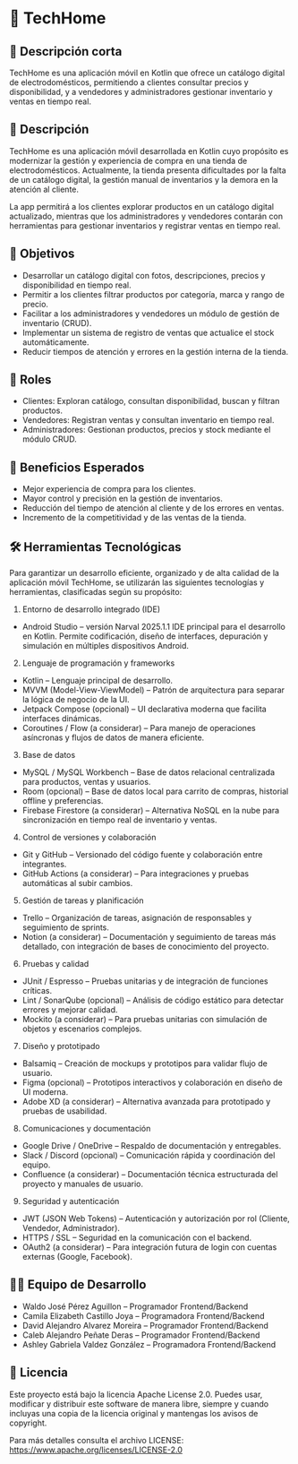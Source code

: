 # 📱 TechHome

## 📌 Descripción corta

TechHome es una aplicación móvil en Kotlin que ofrece un catálogo digital de electrodomésticos, permitiendo a clientes consultar precios y disponibilidad, y a vendedores y administradores gestionar inventario y ventas en tiempo real.

## 📌 Descripción

TechHome es una aplicación móvil desarrollada en Kotlin cuyo propósito es modernizar la gestión y experiencia de compra en una tienda de electrodomésticos.
Actualmente, la tienda presenta dificultades por la falta de un catálogo digital, la gestión manual de inventarios y la demora en la atención al cliente.

La app permitirá a los clientes explorar productos en un catálogo digital actualizado, mientras que los administradores y vendedores contarán con herramientas para gestionar inventarios y registrar ventas en tiempo real.

## 🎯 Objetivos

- Desarrollar un catálogo digital con fotos, descripciones, precios y disponibilidad en tiempo real.
- Permitir a los clientes filtrar productos por categoría, marca y rango de precio.
- Facilitar a los administradores y vendedores un módulo de gestión de inventario (CRUD).
- Implementar un sistema de registro de ventas que actualice el stock automáticamente.
- Reducir tiempos de atención y errores en la gestión interna de la tienda.

## 👥 Roles

- Clientes: Exploran catálogo, consultan disponibilidad, buscan y filtran productos.
- Vendedores: Registran ventas y consultan inventario en tiempo real.
- Administradores: Gestionan productos, precios y stock mediante el módulo CRUD.

## 📌 Beneficios Esperados

- Mejor experiencia de compra para los clientes.
- Mayor control y precisión en la gestión de inventarios.
- Reducción del tiempo de atención al cliente y de los errores en ventas.
- Incremento de la competitividad y de las ventas de la tienda.

## 🛠️ Herramientas Tecnológicas

Para garantizar un desarrollo eficiente, organizado y de alta calidad de la aplicación móvil TechHome, se utilizarán las siguientes tecnologías y herramientas, clasificadas según su propósito:

1. Entorno de desarrollo integrado (IDE)
- Android Studio – versión Narval 2025.1.1
IDE principal para el desarrollo en Kotlin. Permite codificación, diseño de interfaces, depuración y simulación en múltiples dispositivos Android.

2. Lenguaje de programación y frameworks
- Kotlin – Lenguaje principal de desarrollo.
- MVVM (Model-View-ViewModel) – Patrón de arquitectura para separar la lógica de negocio de la UI.
- Jetpack Compose (opcional) – UI declarativa moderna que facilita interfaces dinámicas.
- Coroutines / Flow (a considerar) – Para manejo de operaciones asíncronas y flujos de datos de manera eficiente.

3. Base de datos
- MySQL / MySQL Workbench – Base de datos relacional centralizada para productos, ventas y usuarios.
- Room (opcional) – Base de datos local para carrito de compras, historial offline y preferencias.
- Firebase Firestore (a considerar) – Alternativa NoSQL en la nube para sincronización en tiempo real de inventario y ventas.

4. Control de versiones y colaboración
- Git y GitHub – Versionado del código fuente y colaboración entre integrantes.
- GitHub Actions (a considerar) – Para integraciones y pruebas automáticas al subir cambios.

5. Gestión de tareas y planificación
- Trello – Organización de tareas, asignación de responsables y seguimiento de sprints.
- Notion (a considerar) – Documentación y seguimiento de tareas más detallado, con integración de bases de conocimiento del proyecto.

6. Pruebas y calidad
- JUnit / Espresso – Pruebas unitarias y de integración de funciones críticas.
- Lint / SonarQube (opcional) – Análisis de código estático para detectar errores y mejorar calidad.
- Mockito (a considerar) – Para pruebas unitarias con simulación de objetos y escenarios complejos.

7. Diseño y prototipado
- Balsamiq – Creación de mockups y prototipos para validar flujo de usuario.
- Figma (opcional) – Prototipos interactivos y colaboración en diseño de UI moderna.
- Adobe XD (a considerar) – Alternativa avanzada para prototipado y pruebas de usabilidad.

8. Comunicaciones y documentación
- Google Drive / OneDrive – Respaldo de documentación y entregables.
- Slack / Discord (opcional) – Comunicación rápida y coordinación del equipo.
- Confluence (a considerar) – Documentación técnica estructurada del proyecto y manuales de usuario.

9. Seguridad y autenticación
- JWT (JSON Web Tokens) – Autenticación y autorización por rol (Cliente, Vendedor, Administrador).
- HTTPS / SSL – Seguridad en la comunicación con el backend.
- OAuth2 (a considerar) – Para integración futura de login con cuentas externas (Google, Facebook).

## 👨‍💻 Equipo de Desarrollo

- Waldo José Pérez Aguillon – Programador Frontend/Backend
- Camila Elizabeth Castillo Joya – Programadora Frontend/Backend
- David Alejandro Alvarez Moreira – Programador Frontend/Backend
- Caleb Alejandro Peñate Deras – Programador Frontend/Backend
- Ashley Gabriela Valdez González – Programadora Frontend/Backend

## 📄 Licencia

Este proyecto está bajo la licencia Apache License 2.0.
Puedes usar, modificar y distribuir este software de manera libre, siempre y cuando incluyas una copia de la licencia original y mantengas los avisos de copyright.

Para más detalles consulta el archivo LICENSE: https://www.apache.org/licenses/LICENSE-2.0
